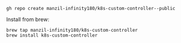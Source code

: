```
gh repo create manzil-infinity180/k8s-custom-controller--public
```

Install from brew:
```
brew tap manzil-infinity180/k8s-custom-controller
brew install k8s-custom-controller
```